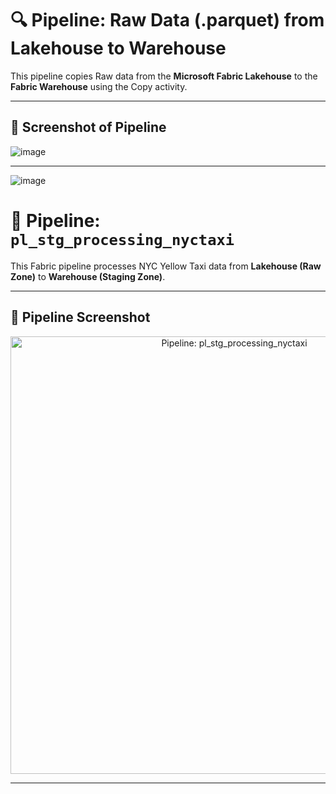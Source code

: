 # 🔍 Pipeline: Raw Data (.parquet) from Lakehouse to Warehouse
 
This pipeline copies Raw data from the **Microsoft Fabric Lakehouse** to the **Fabric Warehouse** using the Copy activity.
 
---
 
## 📸 Screenshot of Pipeline
 
 
![image](https://github.com/user-attachments/assets/8710bf0e-e4c5-4163-8f54-a418ab709a64)


---
![image](https://github.com/user-attachments/assets/66ff0222-3e14-4677-ac61-a621d95afac5)


# 🚕 Pipeline: `pl_stg_processing_nyctaxi`
 
This Fabric pipeline processes NYC Yellow Taxi data from **Lakehouse (Raw Zone)** to **Warehouse (Staging Zone)**.
 
---
 
## 📸 Pipeline Screenshot
 
<p align="center">
  <img src="pipeline_stg_processing.png" alt="Pipeline: pl_stg_processing_nyctaxi" width="700"/>
</p>
 
---
